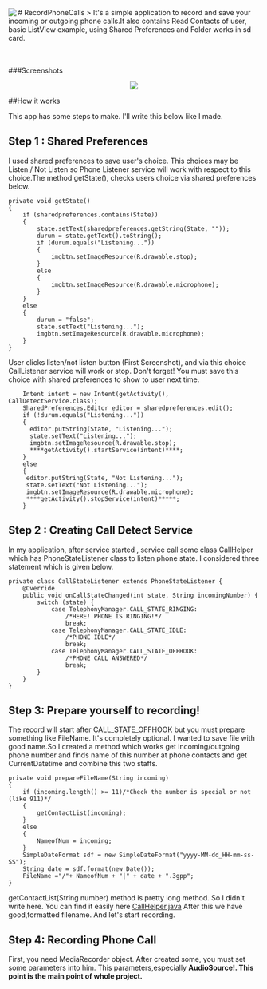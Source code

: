 <img src="http://i.hizliresim.com/zrM9Mj.png" align="left" />
# RecordPhoneCalls
> It's a simple application to record and save your incoming or outgoing phone calls.It also contains Read Contacts of user, basic ListView example, using Shared Preferences and Folder works in sd card.
<br><br><br>

###Screenshots
<p align="center">
<img src="http://i.hizliresim.com/7MWgJm.png"/>
</p>

##How it works

This app has some steps to make. I'll write this below like I made.

## Step 1 : Shared Preferences

I used shared preferences to save user's choice. This choices may be Listen / Not Listen so Phone Listener service will work with respect to this choice.The method getState(), checks users choice via shared preferences below.

    private void getState()
    {
        if (sharedpreferences.contains(State))
        {
            state.setText(sharedpreferences.getString(State, ""));
            durum = state.getText().toString();
            if (durum.equals("Listening..."))
            {
                imgbtn.setImageResource(R.drawable.stop);
            }
            else
            {
                imgbtn.setImageResource(R.drawable.microphone);
            }
        }
        else
        {
            durum = "false";
            state.setText("Listening...");
            imgbtn.setImageResource(R.drawable.microphone);
        }
    }
User clicks listen/not listen button (First Screenshot), and via this choice CallListener service will work or stop. Don't forget! You must save this choice with shared preferences to show to user next time.

        Intent intent = new Intent(getActivity(), CallDetectService.class);
        SharedPreferences.Editor editor = sharedpreferences.edit();
        if (!durum.equals("Listening..."))
        {
          editor.putString(State, "Listening...");
          state.setText("Listening...");
          imgbtn.setImageResource(R.drawable.stop);
          ****getActivity().startService(intent)****;
        }
        else
        {
         editor.putString(State, "Not Listening...");
         state.setText("Not Listening...");
         imgbtn.setImageResource(R.drawable.microphone);
         ****getActivity().stopService(intent)*****;
        }

## Step 2 : Creating Call Detect Service

In my application, after service started , service call some class CallHelper which has PhoneStateListener class to listen  phone state. I considered three statement which is given below.

    private class CallStateListener extends PhoneStateListener {
        @Override
        public void onCallStateChanged(int state, String incomingNumber) {
            switch (state) {
                case TelephonyManager.CALL_STATE_RINGING:
                    /*HERE! PHONE IS RINGING!*/
                    break;
                case TelephonyManager.CALL_STATE_IDLE:
                    /*PHONE IDLE*/
                    break;
                case TelephonyManager.CALL_STATE_OFFHOOK:
                    /*PHONE CALL ANSWERED*/
                    break;
            }
        }
    }

## Step 3: Prepare yourself to recording!

The record will start after CALL_STATE_OFFHOOK but you must prepare something like FileName. It's completely optional. I wanted to save file with good name.So I created a method which works get incoming/outgoing phone number and finds name of this number at phone contacts and get CurrentDatetime and combine this two staffs.

    private void prepareFileName(String incoming)
    {
        if (incoming.length() >= 11)/*Check the number is special or not (like 911)*/
        {
            getContactList(incoming);
        }
        else
        {
            NameofNum = incoming;
        }
        SimpleDateFormat sdf = new SimpleDateFormat("yyyy-MM-dd_HH-mm-ss-SS");
        String date = sdf.format(new Date());
        FileName ="/"+ NameofNum + "|" + date + ".3gpp";
    }

getContactList(String number) method is pretty long method. So I didn't write here. You can find it easily here  [CallHelper.java](https://github.com/TayfunCesur/RecordPhoneCalls/blob/master/src/com/xionces/StoreCallRecords/CallHelper.java)
After this we have good,formatted filename. And let's start recording.

## Step 4: Recording Phone Call

First, you need MediaRecorder object. After created some, you must set some parameters into him. This parameters,especially <b>AudioSource!. This point is the main point of whole project. 



